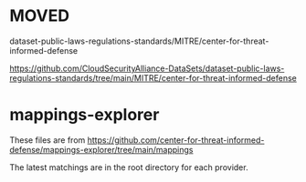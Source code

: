 # MOVED

dataset-public-laws-regulations-standards/MITRE/center-for-threat-informed-defense

https://github.com/CloudSecurityAlliance-DataSets/dataset-public-laws-regulations-standards/tree/main/MITRE/center-for-threat-informed-defense

# mappings-explorer

These files are from https://github.com/center-for-threat-informed-defense/mappings-explorer/tree/main/mappings

The latest matchings are in the root directory for each provider.
